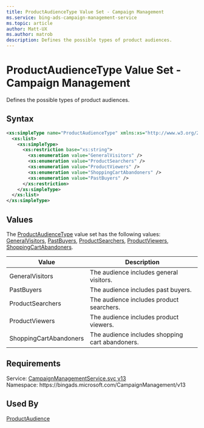 ```yaml
---
title: ProductAudienceType Value Set - Campaign Management
ms.service: bing-ads-campaign-management-service
ms.topic: article
author: Matt-UX
ms.author: matrob
description: Defines the possible types of product audiences.
---
```

# ProductAudienceType Value Set - Campaign Management
Defines the possible types of product audiences.

## Syntax
```xml
<xs:simpleType name="ProductAudienceType" xmlns:xs="http://www.w3.org/2001/XMLSchema">
  <xs:list>
    <xs:simpleType>
      <xs:restriction base="xs:string">
        <xs:enumeration value="GeneralVisitors" />
        <xs:enumeration value="ProductSearchers" />
        <xs:enumeration value="ProductViewers" />
        <xs:enumeration value="ShoppingCartAbandoners" />
        <xs:enumeration value="PastBuyers" />
      </xs:restriction>
    </xs:simpleType>
  </xs:list>
</xs:simpleType>
```

## <a name="values"></a>Values

The [ProductAudienceType](productaudiencetype.md) value set has the following values: [GeneralVisitors](#generalvisitors), [PastBuyers](#pastbuyers), [ProductSearchers](#productsearchers), [ProductViewers](#productviewers), [ShoppingCartAbandoners](#shoppingcartabandoners).

|Value|Description|
|-----------|---------------|
|<a name="generalvisitors"></a>GeneralVisitors|The audience includes general visitors.|
|<a name="pastbuyers"></a>PastBuyers|The audience includes past buyers.|
|<a name="productsearchers"></a>ProductSearchers|The audience includes product searchers.|
|<a name="productviewers"></a>ProductViewers|The audience includes product viewers.|
|<a name="shoppingcartabandoners"></a>ShoppingCartAbandoners|The audience includes shopping cart abandoners.|

## Requirements
Service: [CampaignManagementService.svc v13](https://campaign.api.bingads.microsoft.com/Api/Advertiser/CampaignManagement/v13/CampaignManagementService.svc)  
Namespace: https\://bingads.microsoft.com/CampaignManagement/v13  

## Used By
[ProductAudience](productaudience.md)  
